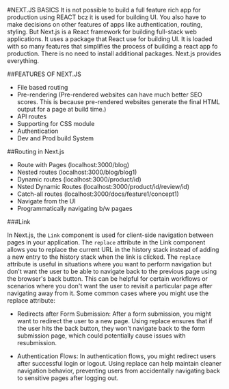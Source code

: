 #NEXT.JS BASICS
It is not possible to build a full feature rich app for production using REACT bcz it is used for building UI. You also have to make decisions on other features of apps like authentication, routing, styling.
But Next.js is a React framework for building full-stack web applications. It uses a package that React use for building UI. It is loaded with so many features that simplifies the process of building a react app fo production. There is no need to install additional packages. Next.js provides everything.

##FEATURES OF NEXT.JS

- File based routing
- Pre-rendering (Pre-rendered websites can have much better SEO scores. This is because pre-rendered websites generate the final HTML output for a page at build time.)
- API routes
- Supporting for CSS module
- Authentication
- Dev and Prod build System

##Routing in Next.js

- Route with Pages (localhost:3000/blog)
- Nested routes (localhost:3000/blog/blog1)
- Dynamic routes (localhost:3000/product/id)
- Nsted Dynamic Routes (localhost:3000/product/id/review/id)
- Catch-all routes (localhost:3000/docs/feature1/concept1)
- Navigate from the UI
- Programmatically navigating b/w pagaes

###Link

In Next.js, the `Link` component is used for client-side navigation between pages in your application. The `replace` attribute in the Link component allows you to replace the current URL in the history stack instead of adding a new entry to the history stack when the link is clicked. The `replace` attribute is useful in situations where you want to perform navigation but don't want the user to be able to navigate back to the previous page using the browser's back button. This can be helpful for certain workflows or scenarios where you don't want the user to revisit a particular page after navigating away from it.
Some common cases where you might use the replace attribute:
- Redirects after Form Submission: After a form submission, you might want to redirect the user to a new page. Using replace ensures that if the user hits the back button, they won't navigate back to the form submission page, which could potentially cause issues with resubmission.

- Authentication Flows: In authentication flows, you might redirect users after successful login or logout. Using replace can help maintain cleaner navigation behavior, preventing users from accidentally navigating back to sensitive pages after logging out.
